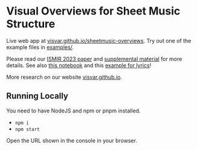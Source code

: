 # Visual Overviews for Sheet Music Structure

Live web app at [visvar.github.io/sheetmusic-overviews](https://visvar.github.io/sheetmusic-overviews/).
Try out one of the example files in [examples/](./examples/).

Please read our [ISMIR 2023 paper](./paper.df) and [supplemental material](./supplemental.pdf) for more details.
See also [this notebook](https://observablehq.com/@fheyen/colored-tablature) and this [example for lyrics](https://observablehq.com/@fheyen/colored-lyrics)!

More research on our website [visvar.github.io](https://visvar.github.io/).

## Running Locally

You need to have NodeJS and npm or pnpm installed.

- `npm i`
- `npm start`

Open the URL shown in the console in your browser.
